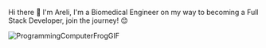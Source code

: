  Hi there 👋 I'm Areli, I'm a Biomedical Engineer on my way to becoming a Full Stack Developer, join the journey! 😊
 
![ProgrammingComputerFrogGIF](https://github.com/AreliTejeda24/AreliTejeda24/assets/75353661/d87be5cb-274f-4f3b-bf96-1e50e5a8bd20)



  
